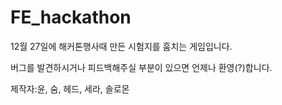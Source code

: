 # FE_hackathon

12월 27일에 해커톤행사때 만든 시험지를 훔치는 게임입니다.

버그를 발견하시거나 피드백해주실 부분이 있으면 언제나 환영(?)합니다.

제작자:윤, 숨, 헤드, 세라, 솔로몬
